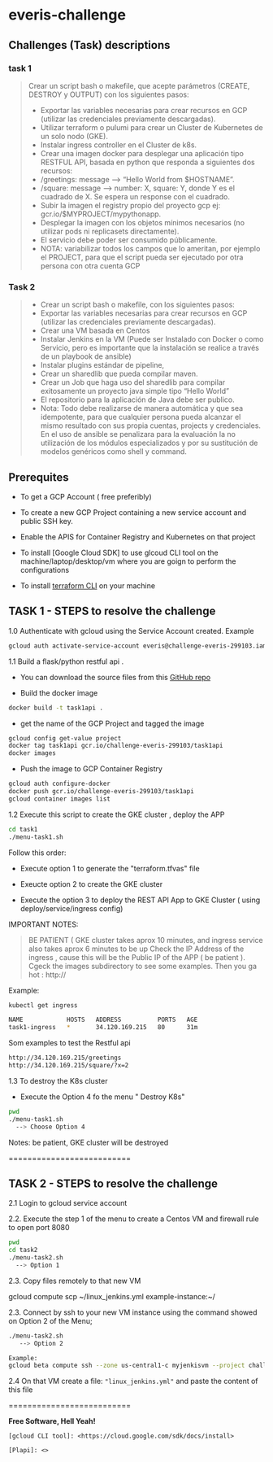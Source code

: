 # everis-challenge

## Challenges (Task) descriptions

### task 1

> Crear un script bash o makefile, que acepte parámetros (CREATE, DESTROY y OUTPUT) con los siguientes pasos:
> - Exportar las variables necesarias para crear recursos en GCP (utilizar las credenciales previamente descargadas).
> - Utilizar terraform o pulumi para crear un Cluster de Kubernetes de un solo nodo (GKE).
> - Instalar ingress controller en el Cluster de k8s.
> - Crear una imagen docker para desplegar una aplicación tipo RESTFUL API, basada en python que responda a siguientes dos recursos:
> - /greetings: message —> “Hello World from $HOSTNAME”.
> - /square: message —>  number: X, square: Y, donde Y es el cuadrado de X. Se espera un response con el cuadrado.
> - Subir la imagen el registry propio del proyecto gcp ej: gcr.io/$MYPROJECT/mypythonapp.
> - Desplegar la imagen con los objetos mínimos necesarios (no utilizar pods ni replicasets directamente).
> - El servicio debe poder ser consumido públicamente.
> - NOTA: variabilizar todos los campos que lo ameritan, por ejemplo el PROJECT, para que el script pueda ser ejecutado por otra persona con otra cuenta GCP

### Task 2
> - Crear un script bash o makefile, con los siguientes pasos:
> - Exportar las variables necesarias para crear recursos en GCP (utilizar las credenciales previamente descargadas).
> - Crear una VM basada en Centos
> - Instalar Jenkins en la VM (Puede ser Instalado con Docker o como Servicio, pero es importante que la instalación se realice a través de un playbook de ansible)
> - Instalar plugins estándar de pipeline,
> - Crear un sharedlib que pueda compilar maven.
> - Crear un Job que haga uso del sharedlib para compilar exitosamente un proyecto java simple tipo “Hello World”
> - El repositorio para la aplicación de Java debe ser publico.
> - Nota: Todo debe realizarse de manera automática y que sea idempotente, para que cualquier persona pueda alcanzar el mismo resultado con sus propia cuentas, projects y credenciales. En el uso de ansible se penalizara para la evaluación la no utilización de los módulos especializados y por su sustitución de modelos genéricos como shell y command.


## Prerequites
- To get a GCP Account ( free preferibly)
- To create a new GCP Project containing a new service account and public SSH key. 
- Enable the APIS for Container Registry and Kubernetes on that project


- To install [Google Cloud SDK]  to use glcoud CLI tool on the machine/laptop/desktop/vm where you are goign to perform the configurations
- To install [terraform CLI](https://www.terraform.io/downloads.html)  on your machine



## TASK 1 - STEPS to resolve the challenge

1.0 Authenticate with gcloud using the Service Account created. Example
```sh
gcloud auth activate-service-account everis@challenge-everis-299103.iam.gserviceaccount.com --key-file=challenge-everis-299103-415131ccc2f2.json
```

1.1 Build a flask/python restful api . 
- You can download the source files  from this [GitHub repo](https://github.com/jfcb853/everis-challenge-task1api.git)

- Build the docker image
```sh
docker build -t task1api .
```
- get the name of the GCP Project and tagged the image
```sh  
gcloud config get-value project
docker tag task1api gcr.io/challenge-everis-299103/task1api
docker images
```

- Push the image  to GCP Container Registry
```sh
gcloud auth configure-docker
docker push gcr.io/challenge-everis-299103/task1api
gcloud container images list
```

1.2 Execute this script to create the GKE cluster , deploy the APP
```sh
cd task1
./menu-task1.sh
```
Follow this order:
- Execute option 1 to generate the "terraform.tfvas" file

- Exeucte option 2 to create the GKE cluster

- Execute the option 3 to deploy the REST API App to GKE Cluster ( using deploy/service/ingress config)


IMPORTANT NOTES: 
> BE PATIENT ( GKE cluster takes aprox 10 minutes, and ingress service also takes aprox 6 minutes to be up
> Check the IP Address of the ingress , cause this will be the Public IP of the APP ( be patient ). Cgeck the images subdirectory to see some examples. Then you ga hot : http://<ingress ipaddress></ingress>

Example:
```sh
kubectl get ingress

NAME            HOSTS   ADDRESS          PORTS   AGE
task1-ingress   *       34.120.169.215   80      31m
```
Som examples to test the Restful api
```html
http://34.120.169.215/greetings
http://34.120.169.215/square/?x=2
```

1.3 To destroy the K8s cluster
- Execute the Option 4 fo the menu " Destroy K8s"
```sh
pwd
./menu-task1.sh
  --> Choose Option 4
```
Notes: be patient, GKE cluster will be destroyed

==========================

## TASK 2 - STEPS to resolve the challenge

2.1 Login to gcloud service account


2.2. Execute the step 1 of the menu to create a Centos VM and firewall rule to open port 8080  
```sh
pwd
cd task2
./menu-task2.sh
  --> Option 1
```


2.3. Copy files remotely to that new VM

gcloud compute scp ~/linux_jenkins.yml  example-instance:~/

2.3. Connect by ssh to your new VM instance using the command showed on Option 2 of the Menu;
```sh
./menu-task2.sh
   --> Option 2

Example:
gcloud beta compute ssh --zone us-central1-c myjenkisvm --project challenge-everis-299103
```

2.4 On that VM create a file: `"linux_jenkins.yml"` and paste the content of this file 



==========================

**Free Software, Hell Yeah!**

[//]: # (These are reference links used in the body of this note and get stripped out when the markdown processor does its job. There is no need to format nicely because it shouldn't be seen. Thanks SO - http://stackoverflow.com/questions/4823468/store-comments-in-markdown-syntax)

    [gcloud CLI tool]: <https://cloud.google.com/sdk/docs/install>

    [Plapi]: <>